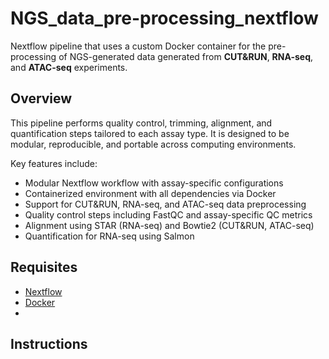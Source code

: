 # NGS_data_pre-processing_nextflow
Nextflow pipeline that uses a custom Docker container for the pre-processing of NGS-generated data generated from **CUT&RUN**, **RNA-seq**, and **ATAC-seq** experiments.
## Overview
This pipeline performs quality control, trimming, alignment, and quantification steps tailored to each assay type. It is designed to be modular, reproducible, and portable across computing environments.

Key features include:

- Modular Nextflow workflow with assay-specific configurations
- Containerized environment with all dependencies via Docker
- Support for CUT&RUN, RNA-seq, and ATAC-seq data preprocessing
- Quality control steps including FastQC and assay-specific QC metrics
- Alignment using STAR (RNA-seq) and Bowtie2 (CUT&RUN, ATAC-seq)
- Quantification for RNA-seq using Salmon

## Requisites
- [Nextflow](https://www.nextflow.io/)
- [Docker](https://www.docker.com/)
- 
## Instructions
